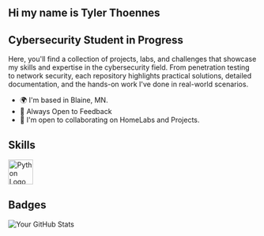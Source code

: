 ## Hi my name is Tyler Thoennes
## Cybersecurity Student in Progress
Here, you'll find a collection of projects, labs, and challenges that showcase my skills and expertise in the cybersecurity field. From penetration testing to network security, each repository highlights practical solutions, detailed documentation, and the hands-on work I've done in real-world scenarios.
* 🌍 I'm based in Blaine, MN.
* 🧠 Always Open to Feedback
* 🤝 I'm open to collaborating on HomeLabs and Projects.

## Skills
<img src="https://upload.wikimedia.org/wikipedia/commons/c/c3/Python-logo-notext.svg" alt="Python Logo" width="50"/>

## Badges
![Your GitHub Stats](https://github-readme-stats.vercel.app/api?username=trthoennes&show_icons=true&hide_title=false&count_private=true&hide=prs&theme=dark)
